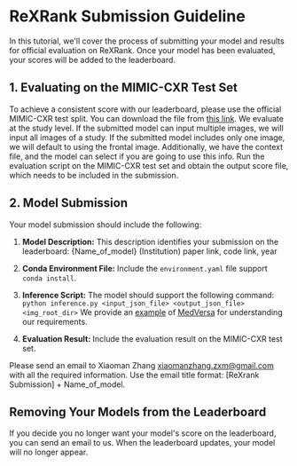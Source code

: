 # ReXRank Submission Guideline

In this tutorial, we'll cover the process of submitting your model and results for official evaluation on ReXRank. Once your model has been evaluated, your scores will be added to the leaderboard.

## 1. Evaluating on the MIMIC-CXR Test Set

To achieve a consistent score with our leaderboard, please use the official MIMIC-CXR test split. You can download the file from [this link](https://physionet.org/content/mimic-cxr/2.0.0/). We evaluate at the study level. If the submitted model can input multiple images, we will input all images of a study. If the submitted model includes only one image, we will default to using the frontal image. Additionally, we have the context file, and the model can select if you are going to use this info. Run the evaluation script on the MIMIC-CXR test set and obtain the output score file, which needs to be included in the submission.

## 2. Model Submission

Your model submission should include the following:

1. **Model Description:** This description identifies your submission on the leaderboard: {Name_of_model} (Institution) paper link, code link, year

2. **Conda Environment File:** Include the `environment.yaml` file support `conda install`.

3. **Inference Script:** The model should support the following command: ```python inference.py <input_json_file> <output_json_file> <img_root_dir>```  We provide an [example](https://github.com/rajpurkarlab/ReXrank/blob/main/example_files/merversa_inference.py) of [MedVersa](https://huggingface.co/hyzhou/MedVersa/tree/main) for understanding our requirements. 

4. **Evaluation Result:** Include the evaluation result on the MIMIC-CXR test set.

Please send an email to Xiaoman Zhang xiaomanzhang.zxm@gmail.com with all the required information. Use the email title format: [ReXrank Submission] + Name_of_model. 

## Removing Your Models from the Leaderboard

If you decide you no longer want your model's score on the leaderboard, you can send an email to us. When the leaderboard updates, your model will no longer appear.

